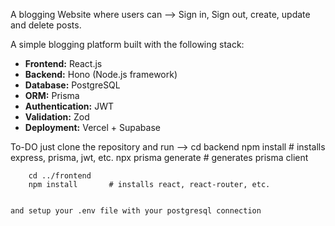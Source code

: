 A blogging Website where users can -->
    Sign in, Sign out, create, update and delete posts.

A simple blogging platform built with the following stack:

- **Frontend:** React.js  
- **Backend:** Hono (Node.js framework)  
- **Database:** PostgreSQL  
- **ORM:** Prisma  
- **Authentication:** JWT  
- **Validation:** Zod  
- **Deployment:** Vercel + Supabase


To-DO
    just clone the repository and run -->
        cd backend
        npm install       # installs express, prisma, jwt, etc.
        npx prisma generate   # generates prisma client

        cd ../frontend
        npm install       # installs react, react-router, etc.

        
    and setup your .env file with your postgresql connection